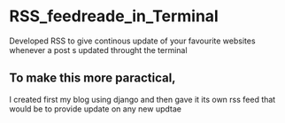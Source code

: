 # RSS_feedreade_in_Terminal
Developed RSS to give continous update of your favourite websites whenever a post s updated throught the terminal

## To make this more  paractical, 
I created first my blog using django and  then gave it its own rss feed 
that would be to provide update on any new updtae


